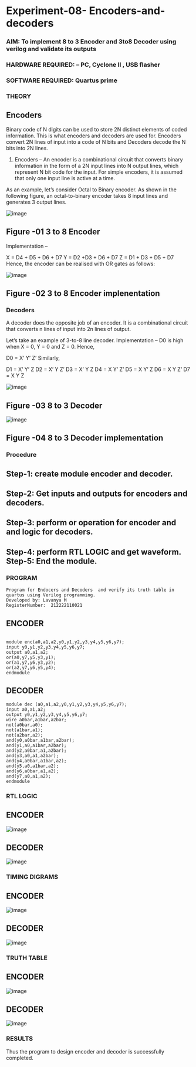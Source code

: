 # Experiment-08- Encoders-and-decoders 
### AIM: To implement 8 to 3 Encoder and  3to8 Decoder using verilog and validate its outputs
### HARDWARE REQUIRED:  – PC, Cyclone II , USB flasher
### SOFTWARE REQUIRED:   Quartus prime
### THEORY 

## Encoders
Binary code of N digits can be used to store 2N distinct elements of coded information. This is what encoders and decoders are used for. Encoders convert 2N lines of input into a code of N bits and Decoders decode the N bits into 2N lines.

1. Encoders –
An encoder is a combinational circuit that converts binary information in the form of a 2N input lines into N output lines, which represent N bit code for the input. For simple encoders, it is assumed that only one input line is active at a time.

As an example, let’s consider Octal to Binary encoder. As shown in the following figure, an octal-to-binary encoder takes 8 input lines and generates 3 output lines.

![image](https://user-images.githubusercontent.com/36288975/171543588-bc0746df-a173-4b35-989e-5fb7d385fe8a.png)
## Figure -01 3 to 8 Encoder 


Implementation –

X = D4 + D5 + D6 + D7
Y = D2 +D3 + D6 + D7
Z = D1 + D3 + D5 + D7 
Hence, the encoder can be realised with OR gates as follows:


![image](https://user-images.githubusercontent.com/36288975/171543740-68403b82-aa93-4c98-9343-f32b14885a2e.png)
## Figure -02 3 to 8 Encoder implenentation 

 ### Decoders 
A decoder does the opposite job of an encoder. It is a combinational circuit that converts n lines of input into 2n lines of output.

Let’s take an example of 3-to-8 line decoder.
Implementation –
D0 is high when X = 0, Y = 0 and Z = 0. Hence,

D0 = X’ Y’ Z’ 
Similarly,

D1 = X’ Y’ Z
D2 = X’ Y Z’
D3 = X’ Y Z
D4 = X Y’ Z’
D5 = X Y’ Z
D6 = X Y Z’
D7 = X Y Z 


![image](https://user-images.githubusercontent.com/36288975/171543978-ee2d0671-2846-40a1-8705-507fd6287a49.png)
## Figure -03 8 to 3 Decoder 



![image](https://user-images.githubusercontent.com/36288975/171543866-5a6eace6-8683-49d7-9c4f-a7cb30ec3035.png)
## Figure -04 8 to 3 Decoder implementation 

### Procedure
## Step-1: create module encoder and decoder. 
## Step-2: Get inputs and outputs for encoders and decoders.
## Step-3: perform or operation for encoder and and logic for decoders.
## Step-4: perform RTL LOGIC and get waveform. Step-5: End the module.



### PROGRAM 
```
Program for Endocers and Decoders  and verify its truth table in quartus using Verilog programming.
Developed by: Lavanya M
RegisterNumber:  212222110021
```

## ENCODER
```

module enc(a0,a1,a2,y0,y1,y2,y3,y4,y5,y6,y7);
input y0,y1,y2,y3,y4,y5,y6,y7;
output a0,a1,a2;
or(a0,y7,y5,y3,y1);
or(a1,y7,y6,y3,y2);
or(a2,y7,y6,y5,y4);
endmodule
```

## DECODER
```
module dec (a0,a1,a2,y0,y1,y2,y3,y4,y5,y6,y7);
input a0,a1,a2;
output y0,y1,y2,y3,y4,y5,y6,y7;
wire a0bar,a1bar,a2bar;
not(a0bar,a0);
not(a1bar,a1);
not(a2bar,a2);
and(y0,a0bar,a1bar,a2bar);
and(y1,a0,a1bar,a2bar);
and(y2,a0bar,a1,a2bar);
and(y3,a0,a1,a2bar);
and(y4,a0bar,a1bar,a2);
and(y5,a0,a1bar,a2);
and(y6,a0bar,a1,a2);
and(y7,a0,a1,a2);
endmodule

```




### RTL LOGIC  
## ENCODER
![image](https://github.com/LavanyaMuraleedharan/Experiment-08-Encoders-and-decoders-/assets/120103862/10181a24-1fb8-43f4-8f36-bed064bb9116)

## DECODER
![image](https://github.com/LavanyaMuraleedharan/Experiment-08-Encoders-and-decoders-/assets/120103862/8c3e95da-a194-4d64-9b95-6cbfe9bb9556)








### TIMING DIGRAMS  

## ENCODER
![image](https://github.com/LavanyaMuraleedharan/Experiment-08-Encoders-and-decoders-/assets/120103862/c92ede8f-963a-4a1a-9365-d2c298471711)

## DECODER
![image](https://github.com/LavanyaMuraleedharan/Experiment-08-Encoders-and-decoders-/assets/120103862/2d9815cb-11fd-471b-a3d0-6473e9dd5133)




### TRUTH TABLE 

## ENCODER
![image](https://github.com/LavanyaMuraleedharan/Experiment-08-Encoders-and-decoders-/assets/120103862/1f2dd6d7-40ea-4044-a181-434f6052c325)


## DECODER
![image](https://github.com/LavanyaMuraleedharan/Experiment-08-Encoders-and-decoders-/assets/120103862/b3a4a3d6-5785-479c-af24-78e9247de7a2)





### RESULTS 
Thus the program to design encoder and decoder is successfully completed.
